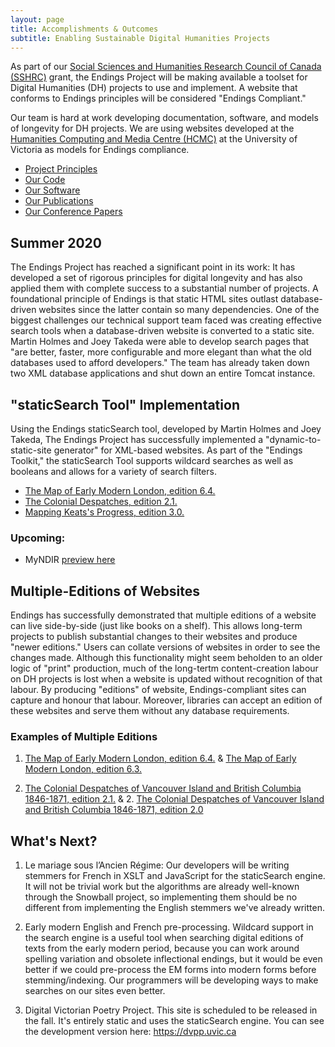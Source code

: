 ```yaml
---
layout: page
title: Accomplishments & Outcomes
subtitle: Enabling Sustainable Digital Humanities Projects
---
```


As part of our [Social Sciences and Humanities Research Council of Canada (SSHRC)](https://www.sshrc-crsh.gc.ca/home-accueil-eng.aspx) grant, the Endings Project will be making available a toolset for Digital Humanities (DH) projects to use and implement. A website that conforms to Endings principles will be considered "Endings Compliant." 

Our team is hard at work developing documentation, software, and models of longevity for DH projects. We are using websites developed at the [Humanities Computing and Media Centre (HCMC)](https://www.uvic.ca/humanities/hcmc/index.php) at the University of Victoria as models for Endings compliance. 

* [Project Principles](../principles)
* [Our Code](https://github.com/projectEndings/)
* [Our Software](../software)
* [Our Publications](../articles)
* [Our Conference Papers](../papers)

## Summer 2020

The Endings Project has reached a significant point in its work: It has developed a set of rigorous principles for digital longevity and has also applied
them with complete success to a substantial number of projects. A foundational principle of Endings is that static HTML sites outlast database-driven websites since the latter contain so many dependencies. One of the biggest challenges our technical support team faced was creating effective search tools when a database-driven website is converted to a static site. Martin Holmes and Joey Takeda were able to develop search pages that "are better, faster, more configurable and more elegant than what the old databases used to afford developers." The team has already taken down two XML database applications and shut down an entire Tomcat instance. 

## "staticSearch Tool" Implementation 

Using the Endings staticSearch tool, developed by Martin Holmes and Joey Takeda, The Endings Project has successfully implemented a "dynamic-to-static-site generator" for XML-based websites. As part of the "Endings Toolkit," the staticSearch Tool supports wildcard searches as well as booleans and allows for a variety of search filters. 

* [The Map of Early Modern London, edition 6.4.](https://mapoflondon.uvic.ca/)
* [The Colonial Despatches, edition 2.1.](https://bcgenesis.uvic.ca/search.html)
* [Mapping Keats's Progress, edition 3.0.](https://johnkeats.uvic.ca/)

### Upcoming: 
* MyNDIR [preview here](https://hcmc.uvic.ca/~myndir/site/)

## Multiple-Editions of Websites

Endings has successfully demonstrated that multiple editions of a website can live side-by-side (just like books on a shelf). This allows long-term projects to publish substantial changes to their websites and produce "newer editions." Users can collate versions of websites in order to see the changes made. Although this functionality might seem beholden to an older logic of "print" production, much of the long-tertm content-creation labour on DH projects is lost when a website is updated without recognition of that labour. By producing "editions" of website, Endings-compliant sites can capture and honour that labour. Moreover, libraries can accept an edition of these websites and serve them without any database requirements. 

### Examples of Multiple Editions 
1. [The Map of Early Modern London, edition 6.4.](https://mapoflondon.uvic.ca/) & [The Map of Early Modern London, edition 6.3.](https://mapoflondon.uvic.ca/old/6.3/)

2. [The Colonial Despatches of Vancouver Island and British Columbia 1846-1871, edition 2.1.](https://bcgenesis.uvic.ca/) & 2. [The Colonial Despatches of Vancouver Island and British Columbia 1846-1871, edition 2.0](https://bcgenesis.uvic.ca/old/2.0/)

## What's Next? 

1. Le mariage sous l’Ancien Régime: Our developers will be writing stemmers for French in XSLT and JavaScript for the staticSearch engine. It will not be trivial work but the algorithms are already well-known through the Snowball project, so implementing them should be no different from implementing the English stemmers we've already written.

 2. Early modern English and French pre-processing. Wildcard support in the search engine is a useful tool when searching digital editions of texts from the early modern period, because you can work around spelling variation and obsolete inflectional endings, but it would be even better if we could pre-process the EM forms into modern forms before stemming/indexing. Our programmers will be developing ways to make searches on our sites even better.

3. Digital Victorian Poetry Project. This site is scheduled to be released in the fall. It's entirely static and uses the staticSearch engine. You can see the development version here: 
<https://dvpp.uvic.ca>
